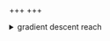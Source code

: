 +++
+++


<details>
<summary>
gradient descent reach
</summary>

The robotic arm dynamics can be formulated as the end postion in terms of lenghts and orientation of each arm.

$$
P
= \Sigma l_i e^{i \theta_i}
= \Sigma [ l_i cos(\theta_i) + i l_i sin(\theta_i) ]
= \Sigma l_i cos(\theta_i) + i \Sigma l_i sin(\theta_i)
$$

Given goal $ G $. We can formulate a cost function $ C $.

$$
C
= \frac{1}{2} (P - G) \overline{(P - G)}
$$

$$
C
= \frac{1}{2} ( (\Sigma l_i cos(\theta_i) - G_x) + i (\Sigma l_i sin(\theta_i) - G_y) ) ( \overline{(\Sigma l_i cos(\theta_i) - G_x) + i (\Sigma l_i sin(\theta_i) - G_y)} )
$$

$$
C
= \frac{1}{2} (\Sigma l_i cos(\theta_i) - G_x)^2 + (\Sigma l_i sin(\theta_i) - G_y)^2
$$

$$
\frac{\partial C}{\partial \theta_i}
= \frac{1}{2} 2 . (\Sigma l_i cos(\theta_i) - G_x) . - l_i sin(\theta_i) + 2 . (\Sigma l_i sin(\theta_i) - G_y) . l_i cos(\theta_i) 
$$

$$
= (\Sigma l_i cos(\theta_i) - G_x) . - l_i sin(\theta_i) + (\Sigma l_i sin(\theta_i) - G_y) . l_i cos(\theta_i)
$$

$$
=  l_i cos(\theta_i)(\Sigma l_i sin(\theta_i) - G_y)- l_i sin(\theta_i)(\Sigma l_i cos(\theta_i)  - G_x)
$$

A small step in direction of negative gradient is

$$
-\alpha \frac{\partial C}{\partial \theta_i}
= - \alpha l_i cos(\theta_i)(\Sigma l_i sin(\theta_i) - G_y)- l_i sin(\theta_i)(\Sigma l_i cos(\theta_i)  - G_x)
$$

</details>

<canvas id="interactive_example"></canvas>

<script type="module">
import init from '../wasm-bindgen/gd_reach.js'
init()
</script>

